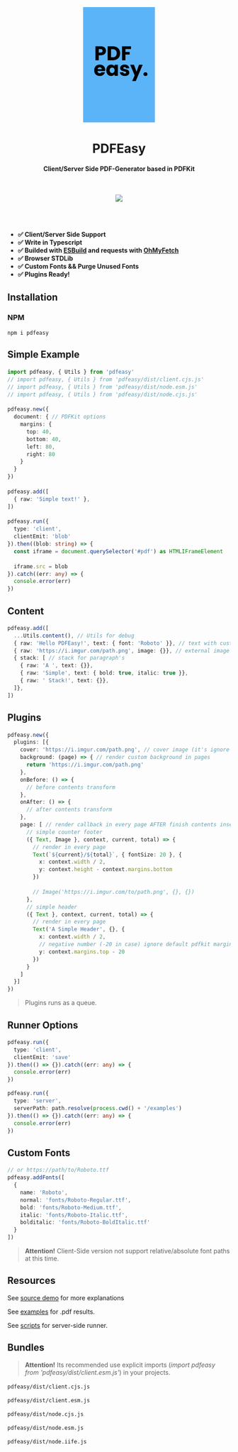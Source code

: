 <p align="center">
  <img src="./.github/logo.png" height="260">
</p>

<h1 align="center">
PDFEasy
</h1>
<h4 align="center">
Client/Server Side PDF-Generator based in PDFKit
<h4>
<br>
<p align="center">
  <a><img src="https://img.shields.io/github/license/Novout/pdfeasy?style=for-the-badge&color=5cb4f8&label="></a>
<p>

<br>
<br>

- **✅ Client/Server Side Support**
- **✅ Write in Typescript**
- **✅ Builded with [ESBuild](https://github.com/evanw/esbuild) and requests with [OhMyFetch](https://github.com/unjs/ohmyfetch)**
- **✅ Browser STDLib**
- **✅ Custom Fonts && Purge Unused Fonts**
- **✅ Plugins Ready!**

## Installation

### NPM

```shell
npm i pdfeasy
```

## Simple Example

```ts
import pdfeasy, { Utils } from 'pdfeasy'
// import pdfeasy, { Utils } from 'pdfeasy/dist/client.cjs.js'
// import pdfeasy, { Utils } from 'pdfeasy/dist/node.esm.js'
// import pdfeasy, { Utils } from 'pdfeasy/dist/node.cjs.js'

pdfeasy.new({
  document: { // PDFKit options
    margins: {
      top: 40,
      bottom: 40,
      left: 80,
      right: 80
    }
  }
})

pdfeasy.add([
  { raw: 'Simple text!' },
])

pdfeasy.run({
  type: 'client',
  clientEmit: 'blob'
}).then((blob: string) => {
  const iframe = document.querySelector('#pdf') as HTMLIFrameElement

  iframe.src = blob
}).catch((err: any) => {
  console.error(err)
})
```

## Content

```ts
pdfeasy.add([
  ...Utils.content(), // Utils for debug
  { raw: 'Hello PDFEasy!', text: { font: 'Roboto' }}, // text with custom font,
  { raw: 'https://i.imgur.com/path.png', image: {}}, // external image
  { stack: [ // stack for paragraph's
    { raw: 'A ', text: {}},
    { raw: 'Simple', text: { bold: true, italic: true }},
    { raw: ' Stack!', text: {}},
  ]},
])
```

## Plugins

```ts
pdfeasy.new({
  plugins: [{
    cover: 'https://i.imgur.com/path.png', // cover image (it's ignore default explicit margins insert)
    background: (page) => { // render custom background in pages
      return 'https://i.imgur.com/path.png'
    },
    onBefore: () => {
      // before contents transform
    },
    onAfter: () => {
      // after contents transform
    },
    page: [ // render callback in every page AFTER finish contents insert. Not support before at this time.
      // simple counter footer
      ({ Text, Image }, context, current, total) => {
        // render in every page
        Text(`${current}/${total}`, { fontSize: 20 }, {
          x: context.width / 2,
          y: context.height - context.margins.bottom
        })

        // Image('https://i.imgur.com/to/path.png', {}, {})
      },
      // simple header
      ({ Text }, context, current, total) => {
        // render in every page
        Text('A Simple Header', {}, {
          x: context.width / 2,
          // negative number (-20 in case) ignore default pdfkit margins
          y: context.margins.top - 20
        })
      }
    ]
  }]
})
```

> Plugins runs as a queue.

## Runner Options

```ts
pdfeasy.run({
  type: 'client',
  clientEmit: 'save'
}).then(() => {}).catch((err: any) => {
  console.error(err)
})
```

```ts
pdfeasy.run({
  type: 'server',
  serverPath: path.resolve(process.cwd() + '/examples')
}).then(() => {}).catch((err: any) => {
  console.error(err)
})
```

## Custom Fonts

```ts
// or https://path/to/Roboto.ttf
pdfeasy.addFonts([
  {
    name: 'Roboto',
    normal: 'fonts/Roboto-Regular.ttf',
    bold: 'fonts/Roboto-Medium.ttf',
    italic: 'fonts/Roboto-Italic.ttf',
    bolditalic: 'fonts/Roboto-BoldItalic.ttf'
  }
])
```

> **Attention!** Client-Side version not support relative/absolute font paths at this time.

## Resources

See [source demo](./demo) for more explanations

See [examples](./examples/) for .pdf results.

See [scripts](./scripts/generate/) for server-side runner.

## Bundles

> **Attention!** Its recommended use explicit imports (*import pdfeasy from 'pdfeasy/dist/client.esm.js'*) in your projects.

`pdfeasy/dist/client.cjs.js`

`pdfeasy/dist/client.esm.js`

`pdfeasy/dist/node.cjs.js`

`pdfeasy/dist/node.esm.js`

`pdfeasy/dist/node.iife.js`
